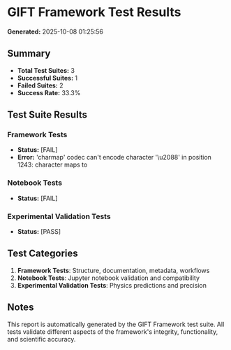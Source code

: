 # GIFT Framework Test Results

**Generated:** 2025-10-08 01:25:56

## Summary

- **Total Test Suites:** 3
- **Successful Suites:** 1
- **Failed Suites:** 2
- **Success Rate:** 33.3%

## Test Suite Results

### Framework Tests

- **Status:** [FAIL]
- **Error:** 'charmap' codec can't encode character '\u2088' in position 1243: character maps to <undefined>

### Notebook Tests

- **Status:** [FAIL]

### Experimental Validation Tests

- **Status:** [PASS]

## Test Categories

1. **Framework Tests**: Structure, documentation, metadata, workflows
2. **Notebook Tests**: Jupyter notebook validation and compatibility
3. **Experimental Validation Tests**: Physics predictions and precision

## Notes

This report is automatically generated by the GIFT Framework test suite.
All tests validate different aspects of the framework's integrity, functionality,
and scientific accuracy.

